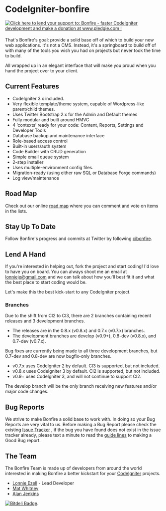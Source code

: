 # CodeIgniter-bonfire

<div style="float: right; margin: 0 20px 20px 0">
	<a href='http://www.pledgie.com/campaigns/15326'><img alt='Click here to lend your support to: Bonfire - faster CodeIgniter development and make a donation at www.pledgie.com !' src='http://pledgie.com/campaigns/15326.png?skin_name=chrome' border='0' /></a>
</div>

That's Bonfire's goal: provide a solid base off of which to build your new web applications.
It's not a CMS.
Instead, it's a springboard to build off of with many of the tools you wish you had on projects but never took the time to build.

All wrapped up in an elegant interface that will make you proud when you hand the project over to your client.

## Current Features

- CodeIgniter 3.x included.
- Very flexible template/theme system, capable of Wordpress-like parent/child themes.
- Uses Twitter Bootstrap 2.x for the Admin and Default themes
- Fully modular and built around HMVC
- 4 ‘contexts’ ready for your code: Content, Reports, Settings and Developer Tools
- Database backup and maintenance interface
- Role-based access control
- Built-in users/auth system
- Code Builder with CRUD generation
- Simple email queue system
- 2-step installer
- Uses multiple-environment config files.
- Migration-ready (using either raw SQL or Database Forge commands)
- Log view/maintenance

## Road Map

Check out our online [road map](https://trello.com/board/bonfire-roadmap/4f21de254768c8463f09c85b) where you can comment and vote on items in the lists.

## Stay Up To Date

Follow Bonfire's progress and commits at Twitter by following [cibonfire](http://twitter.com/#!/cibonfire).

## Lend A Hand

If you're interested in helping out, fork the project and start coding! I'd love to have you on board. You can always shoot me an email at lonnieje@gmail.com and we can talk about how you'll best fit it and what the best place to start coding would be.

Let's make this the best kick-start to any CodeIgniter project.

### Branches

Due to the shift from CI2 to CI3, there are 2 branches containing recent releases and 3 development branches.

- The releases are in the 0.8.x (v0.8.x) and 0.7.x (v0.7.x) branches.
- The development branches are develop (v0.9+), 0.8-dev (v0.8.x), and 0.7-dev (v0.7.x).

Bug fixes are currently being made to all three development branches, but 0.7-dev and 0.8-dev are now bugfix-only branches.

- v0.7.x uses CodeIgniter 2 by default. CI3 is supported, but not included.
- v0.8.x uses CodeIgniter 3 by default. CI2 is supported, but not included.
- v0.9+ uses CodeIgniter 3, and will not continue to support CI2.

The develop branch will be the only branch receiving new features and/or major code changes.

## Bug Reports

We strive to make Bonfire a solid base to work with. In doing so your Bug Reports are very vital to us. Before making a Bug Report please check the existing
[Issue Tracker](https://github.com/ci-bonfire/Bonfire/issues) , if the bug you have found does not exist in the issue tracker already, please text a minute to read the [guide lines](http://cibonfire.com/docs/developer/issue_tracking_and_pull_requests) to making a Good Bug report.


## The Team

The Bonfire Team is made up of developers from around the world interested in making Bonfire a better kickstart for your [CodeIgniter](http://codeigniter.com) projects.

- [Lonnie Ezell](http://lonnieezell.com) - Lead Developer
- [Mat Whitney](https://github.com/mwhitneysdsu)
- [Alan Jenkins](https://github.com/sourcejedi)

[![Bitdeli Badge](https://d2weczhvl823v0.cloudfront.net/ci-bonfire/bonfire/trend.png)](https://bitdeli.com/free "Bitdeli Badge").
